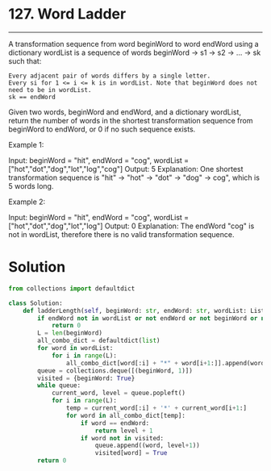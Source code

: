 # 127. Word Ladder

------
A transformation sequence from word beginWord to word endWord using a dictionary wordList is a sequence of words beginWord -> s1 -> s2 -> ... -> sk such that:

    Every adjacent pair of words differs by a single letter.
    Every si for 1 <= i <= k is in wordList. Note that beginWord does not need to be in wordList.
    sk == endWord

Given two words, beginWord and endWord, and a dictionary wordList, return the number of words in the shortest transformation sequence from beginWord to endWord, or 0 if no such sequence exists.

 

Example 1:

Input: beginWord = "hit", endWord = "cog", wordList = ["hot","dot","dog","lot","log","cog"]
Output: 5
Explanation: One shortest transformation sequence is "hit" -> "hot" -> "dot" -> "dog" -> cog", which is 5 words long.

Example 2:

Input: beginWord = "hit", endWord = "cog", wordList = ["hot","dot","dog","lot","log"]
Output: 0
Explanation: The endWord "cog" is not in wordList, therefore there is no valid transformation sequence.


# Solution

```python
from collections import defaultdict

class Solution:
    def ladderLength(self, beginWord: str, endWord: str, wordList: List[str]) -> int:
        if endWord not in wordList or not endWord or not beginWord or not wordList:
            return 0
        L = len(beginWord)
        all_combo_dict = defaultdict(list)
        for word in wordList:
            for i in range(L):
                all_combo_dict[word[:i] + "*" + word[i+1:]].append(word)
        queue = collections.deque([(beginWord, 1)])
        visited = {beginWord: True}
        while queue:
            current_word, level = queue.popleft()
            for i in range(L):
                temp = current_word[:i] + '*' + current_word[i+1:]
                for word in all_combo_dict[temp]:
                    if word == endWord:
                        return level + 1
                    if word not in visited:
                        queue.append((word, level+1))
                        visited[word] = True
        return 0
            
```